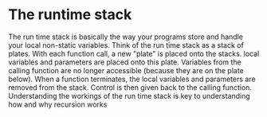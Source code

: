 # The runtime stack

The run time stack is basically the way your programs store and handle your local non-static variables.  Think of the run time stack as a stack of plates.  With each function call, a new "plate" is placed onto the stacks.  local variables and parameters are placed onto this plate.  Variables from the calling function are no longer accessible (because they are on the plate below). When a function terminates, the local variables and parameters are removed from the stack.  Control is then given back to the calling function.  Understanding the workings of the run time stack is key to understanding how and why recursion works

